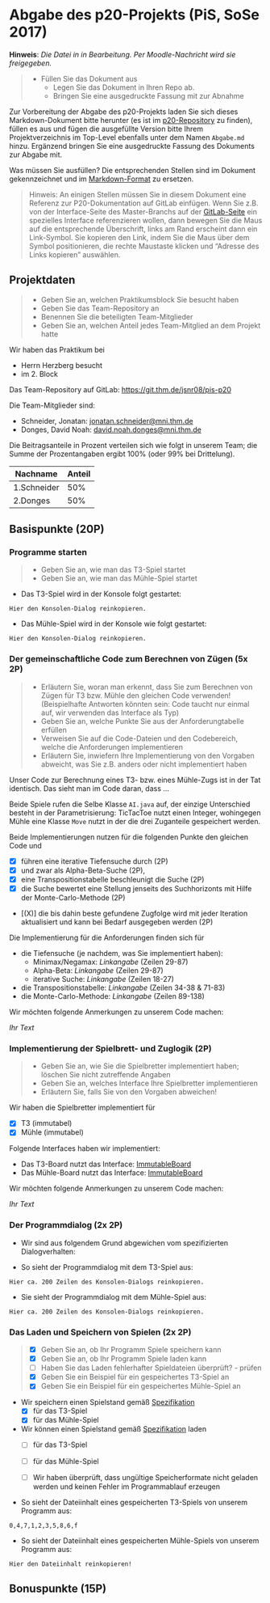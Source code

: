 # Abgabe des p20-Projekts (PiS, SoSe 2017)

**Hinweis**: _Die Datei in in Bearbeitung. Per Moodle-Nachricht wird sie freigegeben._

> * Füllen Sie das Dokument aus
>   * Legen Sie das Dokument in Ihren Repo ab.
>   * Bringen Sie eine ausgedruckte Fassung mit zur Abnahme

Zur Vorbereitung der Abgabe des p20-Projekts laden Sie sich dieses Markdown-Dokument bitte herunter (es ist im [p20-Repository](https://git.thm.de/dhzb87/p20) zu finden), füllen es aus und fügen die ausgefüllte Version bitte Ihrem Projektverzeichnis im Top-Level ebenfalls unter dem Namen `Abgabe.md` hinzu. Ergänzend bringen Sie eine ausgedruckte Fassung des Dokuments zur Abgabe mit.

Was müssen Sie ausfüllen? Die entsprechenden Stellen sind im Dokument gekennzeichnet und im [Markdown-Format](https://git.thm.de/help/user/markdown.md) zu ersetzen.

> Hinweis: An einigen Stellen müssen Sie in diesem Dokument eine Referenz zur P20-Dokumentation auf GitLab einfügen. Wenn Sie z.B. von der Interface-Seite des Master-Branchs auf der [GitLab-Seite](https://git.thm.de/dhzb87/p20/blob/master/InterfaceBoard.md) ein spezielles Interface referenzieren wollen, dann bewegen Sie die Maus auf die entsprechende Überschrift, links am Rand erscheint dann ein Link-Symbol. Sie kopieren den Link,  indem Sie die Maus über dem Symbol positionieren, die rechte Maustaste klicken und “Adresse des Links kopieren” auswählen.

## Projektdaten

> - Geben Sie an, welchen Praktikumsblock Sie besucht haben
> - Geben Sie das Team-Repository an
> - Benennen Sie die beteiligten Team-Mitglieder
> - Geben Sie an, welchen Anteil jedes Team-Mitglied an dem Projekt hatte

Wir haben das Praktikum bei

* Herrn Herzberg besucht
* im 2. Block

Das Team-Repository auf GitLab: https://git.thm.de/jsnr08/pis-p20

Die Team-Mitglieder sind:

* Schneider, Jonatan: jonatan.schneider@mni.thm.de
* Donges, David Noah: david.noah.donges@mni.thm.de

Die Beitragsanteile in Prozent verteilen sich wie folgt in unserem Team; die Summe der Prozentangaben ergibt 100% (oder 99% bei Drittelung).

| Nachname | Anteil |
| -------- | -------- |
| 1.Schneider | 50%   |
| 2.Donges | 50%   |

## Basispunkte (20P)

### Programme starten

> - Geben Sie an, wie man das T3-Spiel startet
> - Geben Sie an, wie man das Mühle-Spiel startet

* Das T3-Spiel wird in der Konsole folgt gestartet:
```
Hier den Konsolen-Dialog reinkopieren.
```

* Das Mühle-Spiel wird in der Konsole wie folgt gestartet:
```
Hier den Konsolen-Dialog reinkopieren.
```

### Der gemeinschaftliche Code zum Berechnen von Zügen (5x 2P)

> - Erläutern Sie, woran man erkennt, dass Sie zum Berechnen von Zügen für T3 bzw. Mühle den gleichen Code verwenden! (Beispielhafte Antworten könnten sein: Code taucht nur einmal auf, wir verwenden das Interface als Typ)
> - Geben Sie an, welche Punkte Sie aus der Anforderungtabelle erfüllen
> - Verweisen Sie auf die Code-Dateien und den Codebereich, welche die Anforderungen implementieren
> - Erläutern Sie, inwiefern Ihre Implementierung von den Vorgaben abweicht, was Sie z.B. anders oder nicht implementiert haben

Unser Code zur Berechnung eines T3- bzw. eines Mühle-Zugs ist in der Tat identisch. Das sieht man im Code daran, dass ...

Beide Spiele rufen die Selbe Klasse `AI.java` auf, der einzige Unterschied besteht in der Parametrisierung: TicTacToe nutzt einen Integer, wohingegen Mühle eine Klasse `Move` nutzt in der die drei Zuganteile gespeichert werden.

Beide Implementierungen nutzen für die folgenden Punkte den gleichen Code und

- [X] führen eine iterative Tiefensuche durch (2P)
- [X] und zwar als Alpha-Beta-Suche (2P),
- [X] eine Transpositionstabelle beschleunigt die Suche (2P)
- [X] die Suche bewertet eine Stellung jenseits des Suchhorizonts mit Hilfe der Monte-Carlo-Methode (2P)
- [(X)] die bis dahin beste gefundene Zugfolge wird mit jeder Iteration aktualisiert und kann bei Bedarf ausgegeben werden (2P)

Die Implementierung für die Anforderungen finden sich für

- die Tiefensuche (je nachdem, was Sie implementiert haben):
  - Minimax/Negamax: _Linkangabe_ (Zeilen 29-87)
  - Alpha-Beta:  _Linkangabe_ (Zeilen 29-87)
  - iterative Suche:  _Linkangabe_ (Zeilen 18-27)
- die Transpositionstabelle: _Linkangabe_ (Zeilen 34-38 & 71-83)
- die Monte-Carlo-Methode: _Linkangabe_ (Zeilen 89-138)

Wir möchten folgende Anmerkungen zu unserem Code machen:

_Ihr Text_

### Implementierung der Spielbrett- und Zuglogik (2P)

> - Geben Sie an, wie Sie die Spielbretter implementiert haben; löschen Sie nicht zutreffende Angaben
> - Geben Sie an, welches Interface Ihre Spielbretter implementieren
> - Erläutern Sie, falls Sie von den Vorgaben abweichen!

Wir haben die Spielbretter implementiert für
- [X] T3 (immutabel)
- [X] Mühle (immutabel)

Folgende Interfaces haben wir implementiert:
- Das T3-Board nutzt das Interface: [ImmutableBoard](https://git.thm.de/dhzb87/p20/blob/master/InterfaceBoard.md#interface-immutableboard)
- Das Mühle-Board nutzt das Interface: [ImmutableBoard](https://git.thm.de/dhzb87/p20/blob/master/InterfaceBoard.md#interface-immutableboard)

Wir möchten folgende Anmerkungen zu unserem Code machen:

_Ihr Text_

### Der Programmdialog (2x 2P)

* Wir sind aus folgendem Grund abgewichen vom spezifizierten Dialogverhalten:

* So sieht der Programmdialog mit dem T3-Spiel aus:
```
Hier ca. 200 Zeilen des Konsolen-Dialogs reinkopieren.
```

* Sie sieht der Programmdialog mit dem Mühle-Spiel aus:
```
Hier ca. 200 Zeilen des Konsolen-Dialogs reinkopieren.
```

### Das Laden und Speichern von Spielen (2x 2P)

> - [X] Geben Sie an, ob Ihr Programm Spiele speichern kann
> - [X] Geben Sie an, ob Ihr Programm Spiele laden kann
> - [ ] Haben Sie das Laden fehlerhafter Spieldateien überprüft? - prüfen
> - [X] Geben Sie ein Beispiel für ein gespeichertes T3-Spiel an
> - [X] Geben Sie ein Beispiel für ein gespeichertes Mühle-Spiel an

- Wir speichern einen Spielstand gemäß [Spezifikation](https://git.thm.de/dhzb87/p20/blob/master/LoadSaveSpec.md)
  - [X] für das T3-Spiel
  - [X] für das Mühle-Spiel
- Wir können einen Spielstand gemäß [Spezifikation](https://git.thm.de/dhzb87/p20/blob/master/LoadSaveSpec.md) laden
  - [ ] für das T3-Spiel
  - [ ] für das Mühle-Spiel
  - [ ] Wir haben überprüft, dass ungültige Speicherformate nicht geladen werden und keinen Fehler im Programmablauf erzeugen
 

* So sieht der Dateiinhalt eines gespeicherten T3-Spiels von unserem Programm aus:
```
0,4,7,1,2,3,5,8,6,f
```
 
* So sieht der Dateiinhalt eines gespeicherten Mühle-Spiels von unserem Programm aus:
```
Hier den Dateiinhalt reinkopieren!
```

## Bonuspunkte (15P)

